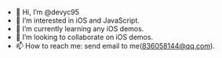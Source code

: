 - 👋 Hi, I’m @devyc95
- 👀 I’m interested in iOS and JavaScript.
- 🌱 I’m currently learning any iOS demos.
- 💞️ I’m looking to collaborate on iOS demos.
- 📫 How to reach me: send email to me(836058144@qq.com).

<!---
devyc95/devyc95 is a ✨ special ✨ repository because its `README.md` (this file) appears on your GitHub profile.
You can click the Preview link to take a look at your changes.
--->
